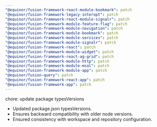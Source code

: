 ```yaml
---
"@equinor/fusion-framework-react-module-bookmark": patch
"@equinor/fusion-framework-legacy-interopt": patch
"@equinor/fusion-framework-react-module-signalr": patch
"@equinor/fusion-framework-module-feature-flag": patch
"@equinor/fusion-framework-module-navigation": patch
"@equinor/fusion-framework-module-bookmark": patch
"@equinor/fusion-framework-module-services": patch
"@equinor/fusion-framework-module-signalr": patch
"@equinor/fusion-framework-react": patch
"@equinor/fusion-framework-module-widget": patch
"@equinor/fusion-framework-react-ag-grid": patch
"@equinor/fusion-framework-module-http": patch
"@equinor/fusion-framework-module-msal": patch
"@equinor/fusion-framework-module-app": patch
"@equinor/fusion-query": patch
"@equinor/fusion-framework-react-app": patch
"@equinor/fusion-framework-app": patch
---
```


chore: update package typesVersions

- Updated package.json typesVersions.
- Ensures backward compatibility with older node versions.
- Ensured consistency with workspace and repository configuration.
